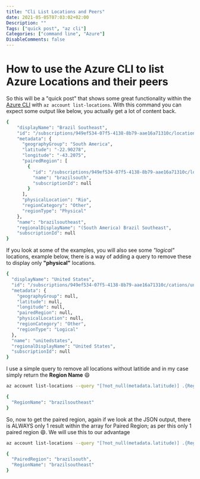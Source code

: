 ```yaml
---
title: "Cli List Locations and Peers"
date: 2021-05-05T07:03:02+02:00
Description: ""
Tags: ["quick post", "az cli"]
Categories: ["command line", "Azure"]
DisableComments: false
---
```

# How to use the Azure CLI to list Azure Locations and their peers  

So this will be a "quick post" that shows some great functionality within the [Azure CLI](https://docs.microsoft.com/en-us/cli/azure/install-azure-cli) with ```az account list-locations```. With this command you can expect some output like below, you actually get a lot of content back.

```bash
{
    "displayName": "Brazil Southeast",
    "id": "/subscriptions/949ef534-07f5-4138-8b79-aae16a71310c/locations/brazilsoutheast",
    "metadata": {
      "geographyGroup": "South America",
      "latitude": "-22.90278",
      "longitude": "-43.2075",
      "pairedRegion": [
        {
          "id": "/subscriptions/949ef534-07f5-4138-8b79-aae16a71310c/locations/brazilsouth",
          "name": "brazilsouth",
          "subscriptionId": null
        }
      ],
      "physicalLocation": "Rio",
      "regionCategory": "Other",
      "regionType": "Physical"
    },
    "name": "brazilsoutheast",
    "regionalDisplayName": "(South America) Brazil Southeast",
    "subscriptionId": null
}

```

If you look at some of the examples, you will also see some *"logical"* locations, example below, there is a way of adding a query to remove these to display only **"physical"** locations.  

```bash
{
  "displayName": "United States",
  "id": "/subscriptions/949ef534-07f5-4138-8b79-aae16a71310c/cations/unitedstates",
  "metadata": {
    "geographyGroup": null,
    "latitude": null,
    "longitude": null,
    "pairedRegion": null,
    "physicalLocation": null,
    "regionCategory": "Other",
    "regionType": "Logical"
  },
  "name": "unitedstates",
  "regionalDisplayName": "United States",
  "subscriptionId": null
}
```

I use a simple query to remove all locations without latitide and in my case simply return the **Region Name** 😄

```bash
az account list-locations --query "[?not_null(metadata.latitude)] .{RegionName:name}" --output json
```

```bash
{
  "RegionName": "brazilsoutheast"
}
```

So, now to get the paired region, again if we look at the JSON output, there is ALWAYS only 1 result within the array for Paired Region; as per this only 1 paired region 😄. We will use this to our advantage

```bash
az account list-locations --query "[?not_null(metadata.latitude)] .{RegionName:name, PairedRegion:metadata.pairedRegion[0].name}" --output json
```

```bash
{
  "PairedRegion": "brazilsouth",
  "RegionName": "brazilsoutheast"
}
```